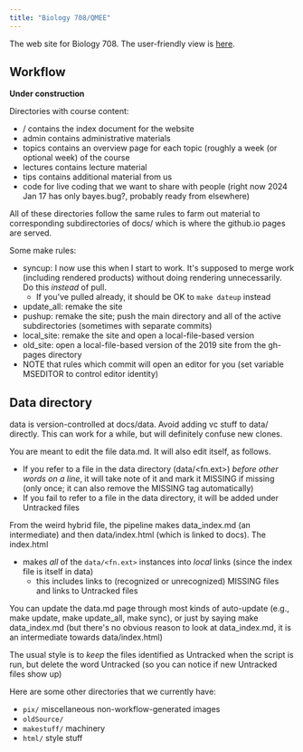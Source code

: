 ```yaml
---
title: "Biology 708/QMEE"
---
```


The web site for Biology 708. The user-friendly view is [here](https://mac-theobio.github.io/QMEE/index.html).

## Workflow

__Under construction__

Directories with course content:
* <repo>/ contains the index document for the website
* admin contains administrative materials
* topics contains an overview page for each topic (roughly a week (or optional week) of the course
* lectures contains lecture material
* tips contains additional material from us
* code for live coding that we want to share with people (right now 2024 Jan 17 has only bayes.bug?, probably ready from elsewhere)

All of these directories follow the same rules to farm out material to corresponding subdirectories of docs/ which is where the github.io pages are served.

Some make rules:
* syncup: I now use this when I start to work. It's supposed to merge work (including rendered products) without doing rendering unnecessarily.  Do this _instead_ of pull.
	* If you've pulled already, it should be OK to `make dateup` instead
* update_all: remake the site
* pushup: remake the site; push the main directory and all of the active subdirectories (sometimes with separate commits)
* local_site: remake the site and open a local-file-based version
* old_site: open a local-file-based version of the 2019 site from the gh-pages directory
* NOTE that rules which commit will open an editor for you (set variable MSEDITOR to control editor identity)

## Data directory

data is version-controlled at docs/data. Avoid adding vc stuff to data/ directly. This can work for a while, but will definitely confuse new clones.

You are meant to edit the file data.md. It will also edit itself, as follows.

* If you refer to a file in the data directory (data/<fn.ext>) _before other words on a line_, it will take note of it and mark it MISSING if missing (only once; it can also remove the MISSING tag automatically)
* If you fail to refer to a file in the data directory, it will be added under Untracked files

From the weird hybrid file, the pipeline makes data_index.md (an intermediate) and then data/index.html (which is linked to docs). The index.html
* makes _all_ of the `data/<fn.ext>` instances into _local_ links (since the index file is itself in data)
	* this includes links to (recognized or unrecognized) MISSING files and links to Untracked files

You can update the data.md page through most kinds of auto-update (e.g., make update, make update_all, make sync), or just by saying make data_index.md (but there's no obvious reason to look at data_index.md, it is an intermediate towards data/index.html)

The usual style is to _keep_ the files identified as Untracked when the script is run, but delete the word Untracked (so you can notice if new Untracked files show up)

Here are some other directories that we currently have:

* `pix/`  miscellaneous non-workflow-generated images
* `oldSource/` 
* `makestuff/` machinery
* `html/` style stuff

